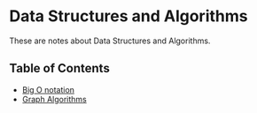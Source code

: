 # Data Structures and Algorithms

These are notes about Data Structures and Algorithms.

## Table of Contents

- [Big O notation](BigO.md)
- [Graph Algorithms](graphs/README.md)